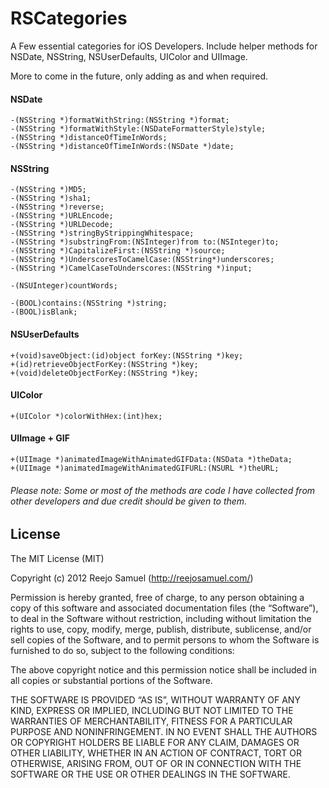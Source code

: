 RSCategories
============

A Few essential categories for iOS Developers. Include helper methods for 
NSDate, NSString, NSUserDefaults, UIColor and UIImage.

More to come in the future, only adding as and when required.

#### NSDate

    -(NSString *)formatWithString:(NSString *)format;
    -(NSString *)formatWithStyle:(NSDateFormatterStyle)style;
    -(NSString *)distanceOfTimeInWords;
    -(NSString *)distanceOfTimeInWords:(NSDate *)date;


#### NSString

    -(NSString *)MD5;
    -(NSString *)sha1;
    -(NSString *)reverse;
    -(NSString *)URLEncode;
    -(NSString *)URLDecode;
    -(NSString *)stringByStrippingWhitespace;
    -(NSString *)substringFrom:(NSInteger)from to:(NSInteger)to;
    -(NSString *)CapitalizeFirst:(NSString *)source;
    -(NSString *)UnderscoresToCamelCase:(NSString*)underscores;
    -(NSString *)CamelCaseToUnderscores:(NSString *)input;
    
    -(NSUInteger)countWords;

    -(BOOL)contains:(NSString *)string;
    -(BOOL)isBlank;


#### NSUserDefaults

    +(void)saveObject:(id)object forKey:(NSString *)key;
    +(id)retrieveObjectForKey:(NSString *)key;
    +(void)deleteObjectForKey:(NSString *)key;


#### UIColor

    +(UIColor *)colorWithHex:(int)hex;


#### UIImage + GIF

    +(UIImage *)animatedImageWithAnimatedGIFData:(NSData *)theData;
    +(UIImage *)animatedImageWithAnimatedGIFURL:(NSURL *)theURL;



###### Please note: Some or most of the methods are code I have collected from other developers and due credit should be given to them.





## License
The MIT License (MIT)

Copyright (c) 2012 Reejo Samuel (http://reejosamuel.com/)


Permission is hereby granted, free of charge, to any person obtaining a copy
of this software and associated documentation files (the “Software”), to deal
in the Software without restriction, including without limitation the rights
to use, copy, modify, merge, publish, distribute, sublicense, and/or sell
copies of the Software, and to permit persons to whom the Software is
furnished to do so, subject to the following conditions:

The above copyright notice and this permission notice shall be included in
all copies or substantial portions of the Software.

THE SOFTWARE IS PROVIDED “AS IS”, WITHOUT WARRANTY OF ANY KIND, EXPRESS OR
IMPLIED, INCLUDING BUT NOT LIMITED TO THE WARRANTIES OF MERCHANTABILITY,
FITNESS FOR A PARTICULAR PURPOSE AND NONINFRINGEMENT. IN NO EVENT SHALL THE
AUTHORS OR COPYRIGHT HOLDERS BE LIABLE FOR ANY CLAIM, DAMAGES OR OTHER
LIABILITY, WHETHER IN AN ACTION OF CONTRACT, TORT OR OTHERWISE, ARISING FROM,
OUT OF OR IN CONNECTION WITH THE SOFTWARE OR THE USE OR OTHER DEALINGS IN
THE SOFTWARE.